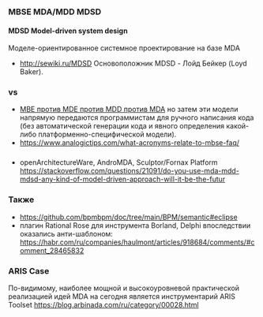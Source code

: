 
### MBSE MDA/MDD MDSD 

#### MDSD Model-driven system design
Моделе-ориентированное системное проектирование на базе MDA
- http://sewiki.ru/MDSD Основоположник MDSD - Лойд Бейкер (Loyd Baker).

### vs
- [MBE против MDE против MDD против MDA](https://modeling-languages.com/clarifying-concepts-mbe-vs-mde-vs-mdd-vs-mda/) но затем эти модели напрямую передаются программистам для ручного написания кода (без автоматической генерации кода и явного определения какой-либо платформенно-специфической модели).
- https://www.analogictips.com/what-acronyms-relate-to-mbse-faq/

###
- openArchitectureWare, AndroMDA, Sculptor/Fornax Platform https://stackoverflow.com/questions/21091/do-you-use-mda-mdd-mdsd-any-kind-of-model-driven-approach-will-it-be-the-futur
### Также
- https://github.com/bpmbpm/doc/tree/main/BPM/semantic#eclipse
- плагин Rational Rose для инструмента Borland, Delphi впоследствии оказались анти-шаблоном: https://habr.com/ru/companies/haulmont/articles/918684/comments/#comment_28465832

### ARIS Case 
По-видимому, наиболее мощной и высокоуровневой практической реализацией идей MDA на сегодня является инструментарий ARIS Toolset
https://blog.arbinada.com/ru/category/00028.html
